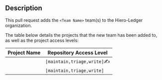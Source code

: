 ## Description

This pull request adds the `<Team Name>` team(s) to the Hiero-Ledger organization.

The table below details the projects that the new team has been added to, as well as the project access levels:

| Project Name   | Repository Access Level     |
|----------------|-----------------------------|
| <project-name> | `[maintain,triage,write]`✍️ |
| <project-name> | `[maintain,triage,write]`   |
